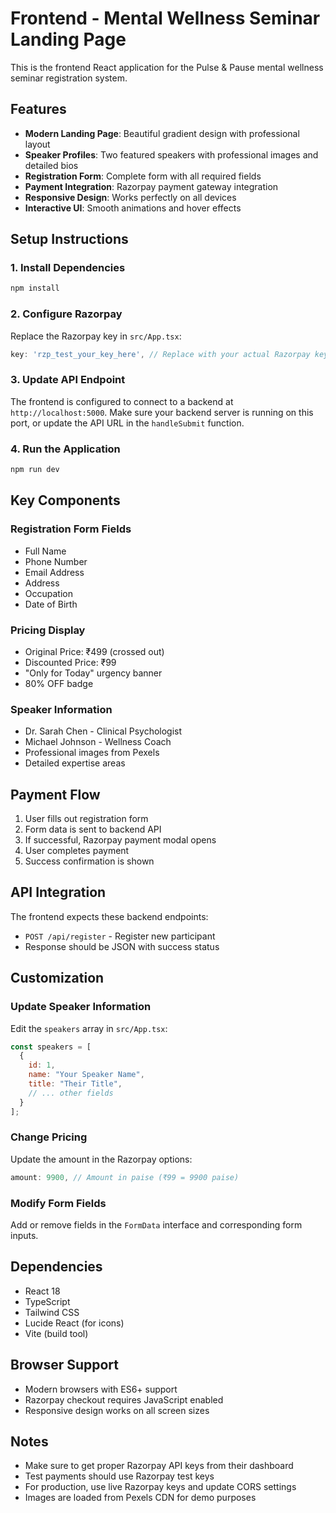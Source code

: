 # Frontend - Mental Wellness Seminar Landing Page

This is the frontend React application for the Pulse & Pause mental wellness seminar registration system.

## Features

- **Modern Landing Page**: Beautiful gradient design with professional layout
- **Speaker Profiles**: Two featured speakers with professional images and detailed bios
- **Registration Form**: Complete form with all required fields
- **Payment Integration**: Razorpay payment gateway integration
- **Responsive Design**: Works perfectly on all devices
- **Interactive UI**: Smooth animations and hover effects

## Setup Instructions

### 1. Install Dependencies
```bash
npm install
```

### 2. Configure Razorpay
Replace the Razorpay key in `src/App.tsx`:
```javascript
key: 'rzp_test_your_key_here', // Replace with your actual Razorpay key
```

### 3. Update API Endpoint
The frontend is configured to connect to a backend at `http://localhost:5000`. Make sure your backend server is running on this port, or update the API URL in the `handleSubmit` function.

### 4. Run the Application
```bash
npm run dev
```

## Key Components

### Registration Form Fields
- Full Name
- Phone Number  
- Email Address
- Address
- Occupation
- Date of Birth

### Pricing Display
- Original Price: ₹499 (crossed out)
- Discounted Price: ₹99
- "Only for Today" urgency banner
- 80% OFF badge

### Speaker Information
- Dr. Sarah Chen - Clinical Psychologist
- Michael Johnson - Wellness Coach
- Professional images from Pexels
- Detailed expertise areas

## Payment Flow

1. User fills out registration form
2. Form data is sent to backend API
3. If successful, Razorpay payment modal opens
4. User completes payment
5. Success confirmation is shown

## API Integration

The frontend expects these backend endpoints:

- `POST /api/register` - Register new participant
- Response should be JSON with success status

## Customization

### Update Speaker Information
Edit the `speakers` array in `src/App.tsx`:
```javascript
const speakers = [
  {
    id: 1,
    name: "Your Speaker Name",
    title: "Their Title",
    // ... other fields
  }
];
```

### Change Pricing
Update the amount in the Razorpay options:
```javascript
amount: 9900, // Amount in paise (₹99 = 9900 paise)
```

### Modify Form Fields
Add or remove fields in the `FormData` interface and corresponding form inputs.

## Dependencies

- React 18
- TypeScript
- Tailwind CSS
- Lucide React (for icons)
- Vite (build tool)

## Browser Support

- Modern browsers with ES6+ support
- Razorpay checkout requires JavaScript enabled
- Responsive design works on all screen sizes

## Notes

- Make sure to get proper Razorpay API keys from their dashboard
- Test payments should use Razorpay test keys
- For production, use live Razorpay keys and update CORS settings
- Images are loaded from Pexels CDN for demo purposes